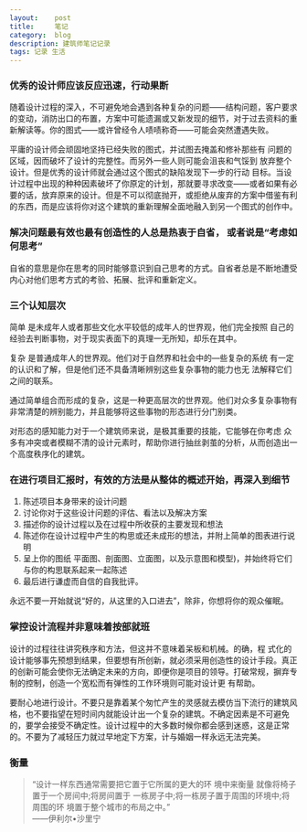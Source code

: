 ```yaml
---
layout:    post
title:     笔记
category:  blog
description: 建筑师笔记记录
tags: 记录 生活
---
```

### 优秀的设计师应该反应迅速，行动果断

随着设计过程的深入，不可避免地会遇到各种复杂的问题——结构问题，客户要求的变动，消防出口的布置，方案中可能遗漏或又新发现的细节，对于过去资料的重新解读等。你的图式——或许曾经令人啧啧称奇——可能会突然遭遇失败。

平庸的设计师会顽固地坚持已经失败的图式，并试图去掩盖和修补那些有 问题的区域，因而破坏了设计的完整性。而另外一些人则可能会沮丧和气馁到 放弃整个设计。但是优秀的设计师就会通过这个图式的缺陷发现下一步的行动 目标。当设计过程中出现的种种因素破坏了你原定的计划，那就要寻求改变——或者如果有必要的话，放弃原来的设计。但是不可以彻底抛开，或拒绝从废弃的方案中借鉴有利的东西，而是应该将你对这个建筑的重新理解全面地融入到另一个图式的创作中。

### 解决问题最有效也最有创造性的人总是热衷于自省， 或者说是“考虑如何思考”

自省的意思是你在思考的同时能够意识到自己思考的方式。自省者总是不断地遭受内心对他们思考方式的考验、拓展、批评和重新定义。

### 三个认知层次

简单 是未成年人或者那些文化水平较低的成年人的世界观，他们完全按照 自己的经验去判断事物，对于现实表面下的真理一无所知，却乐在其中。

复杂 是普通成年人的世界观。他们对于自然界和社会中的—些复杂的系统 有一定的认识和了解，但是他们还不具备清晰辨别这些复杂事物的能力也无 法解释它们之间的联系。

通过简单组合而形成的复杂，这是一种更高层次的世界观。他们对众多复杂事物有非常清楚的辨别能力，并且能够将这些事物的形态进行分门别类。

对形态的感知能力对于一个建筑师来说，是极其重要的技能，它能够在你考虑 众多有冲突或者模糊不清的设计元素时，帮助你进行抽丝剥茧的分析，从而创造出一个高度秩序化的建筑。


### 在进行项目汇报时，有效的方法是从整体的概述开始，再深入到细节

1. 陈述项目本身带来的设计问题
2. 讨论你对于这些设计问题的评估、看法以及解决方案
3. 描述你的设计过程以及在过程中所收获的主要发现和想法
4. 陈述你在设计过程中产生的构思或还未成形的想法，并附上简单的图表进行说明
5. 呈上你的图纸 平面图、剖面图、立面图，以及示意图和模型)，并始终将它们与你的构思联系起来一起陈述
6. 最后进行谦虚而自信的自我批评。

永远不要一开始就说“好的，从这里的入口进去”，除非，你想将你的观众催眠。

### 掌控设计流程并非意味着按部就班

设计的过程往往讲究秩序和方法，但这并不意味着呆板和机械。的确，程 式化的设计能够事先预想到结果，但要想有所创新，就必须采用创造性的设计手段。真正的创新可能会使你无法确定未来的方向，即便你是项目的领导。打破常规，摒弃专制的控制，创造一个宽松而有弹性的工作环境则可能对设计更 有帮助。

要耐心地进行设计。不要只是靠着某个匆忙产生的灵感就去模仿当下流行的建筑风格，也不要指望在短时间内就能设计出一个复杂的建筑。不确定因素是不可避免的，要学会接受不确定性。设计过程中的大多数时候你都会感到迷惑，这是正常的。不要为了减轻压力就过早地定下方案，计与婚姻一样永远无法完美。

### 衡量

> “设计一样东西通常需要把它置于它所属的更大的环 境中来衡量 就像将椅子置于一个房间中;将房间置于 一栋房子中;将一栋房子置于周围的环境中;将周围的环 境置于整个城市的布局之中。” <br/> ——伊利尔•沙里宁

